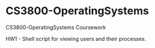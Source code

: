 CS3800-OperatingSystems
=======================

CS3800-OperatingSystems Coursework

HW1 - Shell script for viewing users and their processes.
